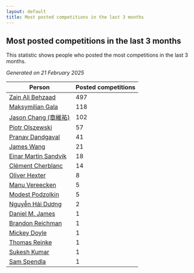 ```yaml
---
layout: default
title: Most posted competitions in the last 3 months
---
```

## Most posted competitions in the last 3 months
This statistic shows people who posted the most competitions in the last 3 months.

*Generated on 21 February 2025*

| Person | Posted competitions |
| --- | --- |
| [Zain Ali Behzaad](https://www.worldcubeassociation.org/persons/2019BEHZ01) | 497 |
| [Maksymilian Gala](https://www.worldcubeassociation.org/persons/2022GALA01) | 118 |
| [Jason Chang (章維祐)](https://www.worldcubeassociation.org/persons/2023CHAN15) | 102 |
| [Piotr Olszewski](https://www.worldcubeassociation.org/persons/2013OLSZ02) | 57 |
| [Pranav Dandgaval](https://www.worldcubeassociation.org/persons/2017DAND01) | 41 |
| [James Wang](https://www.worldcubeassociation.org/persons/2015WANG87) | 21 |
| [Einar Martin Sandvik](https://www.worldcubeassociation.org/persons/2018SAND22) | 18 |
| [Clément Cherblanc](https://www.worldcubeassociation.org/persons/2014CHER05) | 14 |
| [Oliver Hexter](https://www.worldcubeassociation.org/persons/2022HEXT01) | 8 |
| [Manu Vereecken](https://www.worldcubeassociation.org/persons/2010VERE01) | 5 |
| [Modest Podzolkin](https://www.worldcubeassociation.org/persons/2017PODZ01) | 5 |
| [Nguyễn Hải Dương](https://www.worldcubeassociation.org/persons/2018DUON07) | 2 |
| [Daniel M. James](https://www.worldcubeassociation.org/persons/2012JAME04) | 1 |
| [Brandon Reichman](https://www.worldcubeassociation.org/persons/2015REIC02) | 1 |
| [Mickey Doyle](https://www.worldcubeassociation.org/persons/2021DOYL02) | 1 |
| [Thomas Reinke](https://www.worldcubeassociation.org/persons/2018REIN04) | 1 |
| [Sukesh Kumar](https://www.worldcubeassociation.org/persons/2017KUMA30) | 1 |
| [Sam Spendla](https://www.worldcubeassociation.org/persons/2015SPEN01) | 1 |
